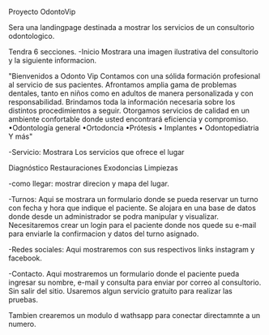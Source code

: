 Proyecto OdontoVip

Sera una landingpage destinada a mostrar los servicios de un consultorio odontologico.




Tendra 6 secciones. 
-Inicio
Mostrara una imagen ilustrativa del consultorio y la siguiente informacion.

"Bienvenidos a Odonto Vip
Contamos con una sólida formación profesional al servicio de sus pacientes.
Afrontamos amplia gama de problemas dentales, tanto en niños como en adultos de manera personalizada y con responsabilidad. Brindamos toda la información necesaria sobre los distintos procedimientos a seguir.
Otorgamos servicios de calidad en un ambiente confortable donde usted encontrará eficiencia y compromiso.
•Odontología general 
•Ortodoncia 
•Prótesis 
• Implantes 
• Odontopediatria 
Y más"





-Servicio:
Mostrara Los servicios que ofrece el lugar 

Diagnóstico 
Restauraciones
Exodoncias
Limpiezas

-como llegar: 
mostrar direcion y mapa del lugar.

-Turnos:
Aqui se mostrara un formulario donde se pueda reservar un turno con fecha y hora que indique el paciente.
Se alojara en una base de datos donde desde un administrador se podra manipular y visualizar.
Necesitaremos crear un login para el paciente donde nos quede su e-mail para enviarle la confirmacion y datos del turno asignado.

-Redes sociales:
Aqui mostraremos con sus respectivos links instagram y facebook.

-Contacto.
Aqui mostraremos un formulario donde el paciente pueda ingresar su nombre, e-mail y consulta para enviar por correo al consultorio. Sin salir del sitio.
Usaremos algun servicio gratuito para realizar las pruebas.


Tambien crearemos un modulo d wathsapp para conectar directamnte a un numero.

